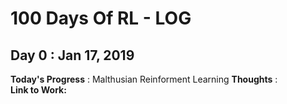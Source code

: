 # 100 Days Of RL - LOG

## Day 0 : Jan 17, 2019 

**Today's Progress** :  Malthusian Reinforment Learning 
**Thoughts** :   
**Link to Work:**   
